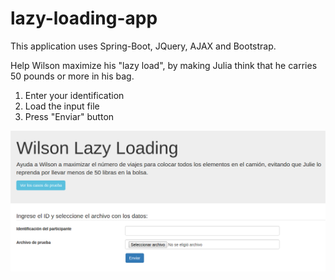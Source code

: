 # lazy-loading-app

This application uses Spring-Boot, JQuery, AJAX and Bootstrap.

Help Wilson maximize his "lazy load", by making Julia think that he carries 50 pounds or more in his bag.

1. Enter your identification
2. Load the input file
3. Press "Enviar" button

<img style="float: right;" src="https://github.com/ErisoHV/lazy-loading-app/blob/master/src/main/resources/public/images/UI.png">
